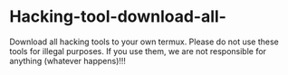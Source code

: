 # Hacking-tool-download-all-
Download all hacking tools to your own termux. Please do not use these tools for illegal purposes. If you use them, we are not responsible for anything (whatever happens)!!!
